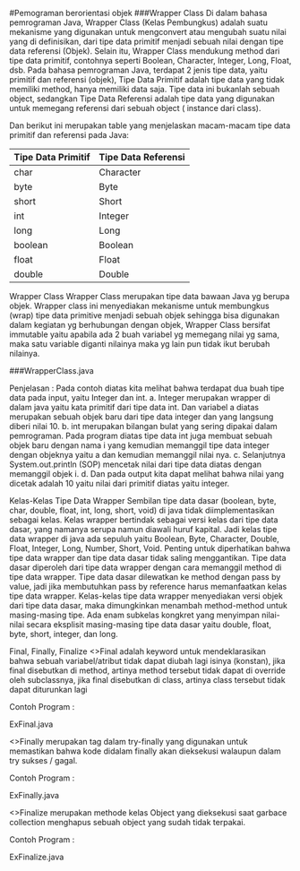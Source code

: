 #Pemograman berorientasi objek
###Wrapper Class
Di dalam bahasa pemrograman Java, Wrapper Class (Kelas Pembungkus) adalah suatu mekanisme yang digunakan untuk mengconvert atau mengubah suatu nilai yang di definisikan, dari tipe data primitif menjadi sebuah nilai dengan tipe data referensi (Objek). Selain itu, Wrapper Class mendukung method dari tipe data primitif, contohnya seperti Boolean, Character, Integer, Long, Float, dsb.
Pada bahasa pemrograman Java, terdapat 2 jenis tipe data, yaitu primitif dan referensi (objek), Tipe Data Primitif adalah tipe data yang tidak memiliki method, hanya memiliki data saja. Tipe data ini bukanlah sebuah object, sedangkan Tipe Data Referensi adalah tipe data yang digunakan untuk memegang referensi dari sebuah object ( instance dari class).

Dan berikut ini merupakan table yang menjelaskan macam-macam tipe data primitif dan referensi pada Java:

|Tipe Data Primitif|	Tipe Data Referensi|
|--|--|
|char|	Character|
|byte|	Byte|
|short|	Short|
|int|	Integer|
|long|	Long|
|boolean|	Boolean
|float|	Float|
|double|	Double|



Wrapper Class
Wrapper Class merupakan tipe data bawaan Java yg berupa objek. Wrapper class ini menyediakan mekanisme untuk membungkus (wrap) tipe data primitive menjadi sebuah objek sehingga bisa digunakan dalam kegiatan yg berhubungan dengan objek, Wrapper Class bersifat immutable yaitu apabila ada 2 buah variabel yg memegang nilai yg sama, maka satu variable diganti nilainya maka yg lain pun tidak ikut berubah nilainya.

###WrapperClass.java
 
Penjelasan : Pada contoh diatas kita melihat bahwa terdapat dua buah tipe data pada input, yaitu Integer dan int.
a. Integer merupakan wrapper di dalam java yaitu kata primitif dari tipe data int. Dan variabel a diatas merupakan sebuah objek baru dari tipe data integer dan yang langsung diberi nilai 10.
b. int merupakan bilangan bulat yang sering dipakai dalam pemrograman. Pada program diatas tipe data int juga membuat sebuah objek baru dengan nama i yang kemudian memanggil tipe data integer dengan objeknya yaitu a dan kemudian memanggil nilai nya.
c. Selanjutnya System.out.println (SOP) mencetak nilai dari tipe data diatas dengan memanggil objek i.
d. Dan pada output kita dapat melihat bahwa nilai yang dicetak adalah 10 yaitu nilai dari primitif diatas yaitu integer.


Kelas-Kelas Tipe Data Wrapper
Sembilan tipe data dasar (boolean, byte, char, double, float, int, long, short, void) di java tidak diimplementasikan sebagai kelas. Kelas wrapper bertindak sebagai versi kelas dari tipe data dasar, yang namanya serupa namun diawali huruf kapital.
Jadi kelas tipe data wrapper di java ada sepuluh yaitu Boolean, Byte, Character, Double, Float, Integer, Long, Number, Short, Void.
Penting untuk diperhatikan bahwa tipe data wrapper dan tipe data dasar tidak saling menggantikan.
Tipe data dasar diperoleh dari tipe data wrapper dengan cara memanggil method di tipe data wrapper.
Tipe data dasar dilewatkan ke method dengan pass by value, jadi jika membutuhkan pass by reference harus memanfaatkan kelas tipe data wrapper.
Kelas-kelas tipe data wrapper menyediakan versi objek dari tipe data dasar, maka dimungkinkan menambah method-method untuk masing-masing tipe.
Ada enam subkelas kongkret yang menyimpan nilai-nilai secara eksplisit masing-masing tipe data dasar yaitu double, float, byte, short, integer, dan long.
 

Final, Finally, Finalize
<>Final adalah keyword untuk mendeklarasikan bahwa sebuah variabel/atribut tidak dapat diubah lagi isinya (konstan), jika final disebutkan di method, artinya method tersebut tidak dapat di override oleh subclassnya, jika final disebutkan di class, artinya class tersebut tidak dapat diturunkan lagi

Contoh Program :

ExFinal.java

<>Finally merupakan tag dalam try-finally yang digunakan untuk memastikan bahwa kode didalam finally akan dieksekusi walaupun dalam try sukses / gagal.

Contoh Program :

ExFinally.java

<>Finalize merupakan methode kelas Object yang dieksekusi saat garbace collection menghapus sebuah object yang sudah tidak terpakai.

Contoh Program :

ExFinalize.java
